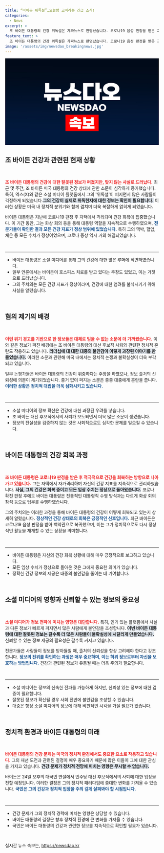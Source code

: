 ```yaml
---
title: “바이든 위독설”…오늘밤 고비라는 긴급 소식!
categories:
  - News
excerpt: >
  조 바이든 대통령의 건강 위독설은 가짜뉴스로 판명났습니다. 코로나19 음성 판정을 받은 그는 여전히 정상적인 상태를 유지하며 직무를 수행 중입니다. 사실무근 소문이 퍼진 가운데, 백악관은 바이든의 건강 상황을 신속히 정리했습니다.
feature_text: >
  조 바이든 대통령의 건강 위독설은 가짜뉴스로 판명났습니다. 코로나19 음성 판정을 받은 그는 여전히 정상적인 상태를 유지하며 직무를 수행 중입니다. 사실무근 소문이 퍼진 가운데, 백악관은 바이든의 건강 상황을 신속히 정리했습니다.
image: '/assets/img/newsdao_breakingnews.jpg'
---
```


<p><img src="/assets/img/newsdao_breakingnews.jpg" alt="flaretime 속보" /></p>

<h2 data-ke-size="size26">조 바이든 건강과 관련된 현재 상황</h2>

<p data-ke-size="size16">&nbsp;</p>

<p><b><span style="color: #ee2323;">조 바이든 대통령의 건강에 대한 잘못된 정보가 퍼졌지만, 맞지 않는 사실로 드러났다.</span></b> 최근 몇 주간, 조 바이든 미국 대통령의 건강 상태에 관한 소문이 심각하게 증가했습니다. 특히, 엑스(X)와 같은 소셜 미디어 플랫폼에서 그의 '위독설'이 퍼지면서 많은 사람들이 걱정하게 되었습니다.<b><span style="background-color: #21538527;">그의 건강이 실제로 위독한지에 대한 정보는 확인이 필요합니다.</span></b> 이러한 상황은 미국 내 정치적 분위기와 함께 겹치며 더욱 복잡하게 얽히게 되었습니다.</p>

<p>바이든 대통령은 지난해 코로나19 판정 후 자택에서 격리되며 건강 회복에 집중했습니다. 이 기간 동안, 그는 화상 회의 등을 통해 대통령 역할을 지속적으로 수행하였으며, <b><span style="color: #1a5490;">전문가들이 확인한 결과 모든 건강 지표가 정상 범위에 있었습니다.</span></b> 특히 그의 맥박, 혈압, 체온 등 모든 수치가 정상이었으며, 코로나 증상 역시 거의 해결되었습니다.</p>

<p data-ke-size="size16">&nbsp;</p>

<hr>

<ul>
<li>바이든 대통령은 소셜 미디어를 통해 그의 건강에 대한 많은 루머에 직면하였습니다.</li>
<li>일부 언론에서는 바이든이 호스피스 치료를 받고 있다는 주장도 있었고, 이는 거짓으로 드러났습니다.</li>
<li>그의 주치의는 모든 건강 지표가 정상이라며, 건강에 대한 염려를 불식시키기 위해 사실을 알렸습니다.</li>
</ul>

<p data-ke-size="size16">&nbsp;</p>

<h2 data-ke-size="size26">혐의 제기의 배경</h2>

<p data-ke-size="size16">&nbsp;</p>

<p><b><span style="color: #ee2323;">이런 위기 경고를 기반으로 한 정보들은 대체로 믿을 수 없는 소문에 더 가까웠습니다.</span></b> 이와 같은 정보가 퍼진 배경에는 조 바이든 대통령의 대선 후보직 사퇴와 관련한 정치적 혼란도 작용하고 있습니다. <b><span style="background-color: #21538527;">리더십에 대 대한 대중의 불안감이 이렇게 과장된 이야기를 만들었습니다.</span></b> 이러한 소문과 관련해 미국 내에서는 정치적 논쟁과 불확실성이 더욱 부각되고 있습니다.</p>

<p>일부 논평가들은 바이든 대통령의 건강이 위중하다는 주장을 하였으나, 정보 출처의 신뢰성에 의문이 제기되었습니다. 증거 없이 퍼지는 소문은 종종 대중에게 혼란을 줍니다. <b><span style="color: #1a5490;">이러한 상황은 정치적 대립을 더욱 심화시키고 있습니다.</span></b></p>

<p data-ke-size="size16">&nbsp;</p>

<hr>

<ul>
<li>소셜 미디어의 정보 확산은 건강에 대한 과장된 우려를 낳습니다.</li>
<li>조 바이든 대선 후보직에서의 사퇴가 보도되면서 더욱 많은 소문이 생겼습니다.</li>
<li>정보의 진실성을 검증하지 않는 것은 사회적으로도 심각한 문제를 일으킬 수 있습니다.</li>
</ul>

<p data-ke-size="size16">&nbsp;</p>

<h2 data-ke-size="size26">바이든 대통령의 건강 회복 과정</h2>

<p data-ke-size="size16">&nbsp;</p>

<p><b><span style="color: #ee2323;">조 바이든 대통령은 코로나19 판정을 받은 후 적극적으로 건강을 회복하는 방향으로 나아가고 있습니다.</span></b> 그는 자택에서 자가격리하며 자신의 건강 지표를 지속적으로 관리하였습니다. <b><span style="background-color: #21538527;">사실, 그의 건강은 회복 중이고 모든 임상 수치는 정상으로 돌아왔습니다.</span></b> 코로나 확진 판정 후에도 바이든 대통령은 전통적인 대통령직 수행 방식과는 다르게 화상 회의 참석 등으로 업무를 수행하였습니다.</p>

<p>그의 주치의는 이러한 과정을 통해 바이든 대통령의 건강이 어떻게 회복되고 있는지 상세히 알렸습니다. <b><span style="color: #1a5490;">정상적인 건강 상태로의 회복은 긍정적인 신호입니다.</span></b> 최근 바이든은 코로나19 음성 판정을 받아 백악관으로 복귀했으며, 이는 그가 정치적으로도 다시 정상적인 활동을 재개할 수 있는 상황을 의미합니다.</p>

<p data-ke-size="size16">&nbsp;</p>

<hr>

<ul>
<li>바이든 대통령은 자신의 건강 회복 상황에 대해 매우 긍정적으로 보고하고 있습니다.</li>
<li>모든 임상 수치가 정상으로 돌아온 것은 그에게 중요한 의미가 있습니다.</li>
<li>정확한 건강 정보의 제공은 대중의 불안감을 줄이는 데 기여합니다.</li>
</ul>

<p data-ke-size="size16">&nbsp;</p>

<h2 data-ke-size="size26">소셜 미디어의 영향과 신뢰할 수 있는 정보의 중요성</h2>

<p data-ke-size="size16">&nbsp;</p>

<p><b><span style="color: #ee2323;">소셜 미디어가 정보 전파에 미치는 영향은 대단합니다.</span></b> 특히, 인기 있는 플랫폼에서 사실과 다른 정보가 빠르게 퍼지면서 많은 사람에게 불안감을 조성합니다. <b><span style="background-color: #21538527;">이번 바이든 대통령에 대한 잘못된 정보는 갈수록 더 많은 사람들이 불확실성에 시달리게 만들었습니다.</span></b> 신뢰할 수 있는 정보 제공의 필요성은 갈수록 커지고 있습니다.</p>

<p>전문가들은 사람들이 정보를 받아들일 때, 출처의 신뢰성을 항상 고려해야 한다고 강조합니다. <b><span style="color: #1a5490;">정보의 진위를 확인하는 과정은 매우 중요하며, 이는 허위 정보로부터 자신을 보호하는 방법입니다.</span></b> 건강과 관련된 정보가 유통될 때는 더욱 주의가 필요합니다.</p>

<p data-ke-size="size16">&nbsp;</p>

<hr>

<ul>
<li>소셜 미디어는 정보의 신속한 전파를 가능하게 하지만, 신뢰성 있는 정보에 대한 검증이 필요합니다.</li>
<li>잘못된 정보가 확산될 경우 사회 전반에 불안감을 조성할 수 있습니다.</li>
<li>대중은 항상 소셜 미디어의 정보에 대해 비판적인 시각을 가질 필요가 있습니다.</li>
</ul>

<p data-ke-size="size16">&nbsp;</p>

<h2 data-ke-size="size26">정치적 환경과 바이든 대통령의 미래</h2>

<p data-ke-size="size16">&nbsp;</p>

<p><b><span style="color: #ee2323;">바이든 대통령의 건강 문제는 미국의 정치적 환경에서도 중요한 요소로 작용하고 있습니다.</span></b> 그의 재선 도전과 관련된 결정이 매우 중요하기 때문에 많은 이들이 그에 대한 관심을 가지고 있습니다. <b><span style="background-color: #21538527;">건강 문제가 정치적 전망에 미치는 영향은 무시할 수 없습니다.</span></b> </p>

<p>바이든은 24일 오후의 대국민 연설에서 민주당 대선 후보직에서의 사퇴에 대한 입장을 전할 예정입니다. 이러한 결정은 그의 정치적 패러다임에 중대한 변화를 가져올 수 있습니다. <b><span style="color: #1a5490;">국민은 그의 건강과 정치적 입장을 주의 깊게 살펴봐야 할 시점입니다.</span></b></p>

<p data-ke-size="size16">&nbsp;</p>

<hr>

<ul>
<li>건강 문제가 그의 정치적 경력에 미치는 영향은 상당할 수 있습니다.</li>
<li>바이든 대통령의 결정은 향후 정치적 환경에 큰 변화를 가져올 수 있습니다.</li>
<li>국민은 바이든 대통령의 건강과 관련한 정보를 지속적으로 확인할 필요가 있습니다.</li>
</ul>

<p data-ke-size="size16">&nbsp;</p>
실시간 뉴스 속보는, <a href="https://newsdao.kr" rel="dofollow">https://newsdao.kr</a>


